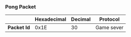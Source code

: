 ### Pong Packet

|               | Hexadecimal | Decimal | Protocol   |
| ------------- | ----------- | ------- | ---------- |
| **Packet Id** | 0x1E        | 30      | Game sever |
